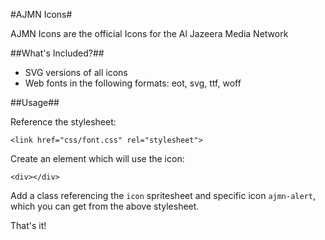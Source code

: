 #AJMN Icons#

AJMN Icons are the official Icons for the Al Jazeera Media Network

##What's Included?##

- SVG versions of all icons
- Web fonts in the following formats: eot, svg, ttf, woff

##Usage##

Reference the stylesheet:

    <link href="css/font.css" rel="stylesheet">

Create an element which will use the icon:

    <div></div>

Add a class referencing the `icon` spritesheet and specific icon `ajmn-alert`, which you can get from the above stylesheet.

That's it!